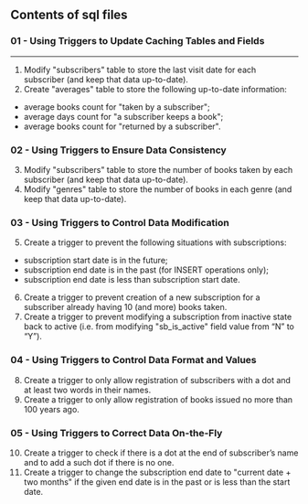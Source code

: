 ## Contents of sql files
### 01 - Using Triggers to Update Caching Tables and Fields
----------------------------------------------------
1. Modify "subscribers" table to store the last visit date for each
subscriber (and keep that data up-to-date).   
2.  Create "averages" table to store the following up-to-date information:     
- average books count for "taken by a subscriber";     
- average days count for "a subscriber keeps a book";      
- average books count for "returned by a subscriber".     
### 02 - Using Triggers to Ensure Data Consistency
3. Modify "subscribers" table to store the number of books taken by each subscriber (and keep that data up-to-date).        
4. Modify "genres" table to store the number of books in each genre (and keep that data up-to-date).     
### 03 - Using Triggers to Control Data Modification    
5. Create a trigger to prevent the following situations with subscriptions:
- subscription start date is in the future;
- subscription end date is in the past (for INSERT operations only);
- subscription end date is less than subscription start date.   
6. Create a trigger to prevent creation of a new subscription for a
subscriber already having 10 (and more) books taken.
7. Create a trigger to prevent modifying a subscription from
inactive state back to active (i.e. from modifying "sb_is_active"
field value from “N” to “Y”).
### 04 - Using Triggers to Control Data Format and Values 
8. Create a trigger to only allow registration of subscribers with a dot and at least two words in their names.
9. Create a trigger to only allow registration of books issued no
more than 100 years ago.
### 05 - Using Triggers to Correct Data On-the-Fly
10. Create a trigger to check if there is a dot at the end of
subscriber’s name and to add a such dot if there is no one.
11. Create a trigger to change the subscription end date to "current
date + two months" if the given end date is in the past or is less than the start date.
